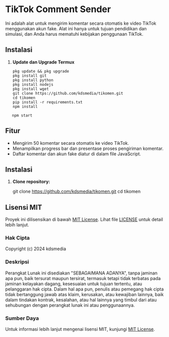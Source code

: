 # TikTok Comment Sender

Ini adalah alat untuk mengirim komentar secara otomatis ke video TikTok menggunakan akun fake. Alat ini hanya untuk tujuan pendidikan dan simulasi, dan Anda harus mematuhi kebijakan penggunaan TikTok.

## Instalasi

1. **Update dan Upgrade Termux**

   ```
   pkg update && pkg upgrade
   pkg install git
   pkg install python
   pkg install nodejs
   pkg install wget
   git clone https://github.com/kdsmedia/tikomen.git
   cd tikomen
   pip install -r requirements.txt
   npm install
```
   npm start

```

   
## Fitur

- Mengirim 50 komentar secara otomatis ke video TikTok.
- Menampilkan progress bar dan presentase proses pengiriman komentar.
- Daftar komentar dan akun fake diatur di dalam file JavaScript.

## Instalasi

1. **Clone repository:**
 
   git clone https://github.com/kdsmedia/tikomen.git
   cd tikomen

## Lisensi MIT

Proyek ini dilisensikan di bawah [MIT License](https://opensource.org/licenses/MIT). Lihat file [LICENSE](LICENSE) untuk detail lebih lanjut.

### Hak Cipta

Copyright (c) 2024 kdsmedia

### Deskripsi

Perangkat Lunak ini disediakan "SEBAGAIMANA ADANYA", tanpa jaminan apa pun, baik tersurat maupun tersirat, termasuk tetapi tidak terbatas pada jaminan kelayakan dagang, kesesuaian untuk tujuan tertentu, atau pelanggaran hak cipta. Dalam hal apa pun, penulis atau pemegang hak cipta tidak bertanggung jawab atas klaim, kerusakan, atau kewajiban lainnya, baik dalam tindakan kontrak, kesalahan, atau hal lainnya yang timbul dari atau sehubungan dengan perangkat lunak ini atau penggunaannya.

### Sumber Daya

Untuk informasi lebih lanjut mengenai lisensi MIT, kunjungi [MIT License](https://opensource.org/licenses/MIT).


